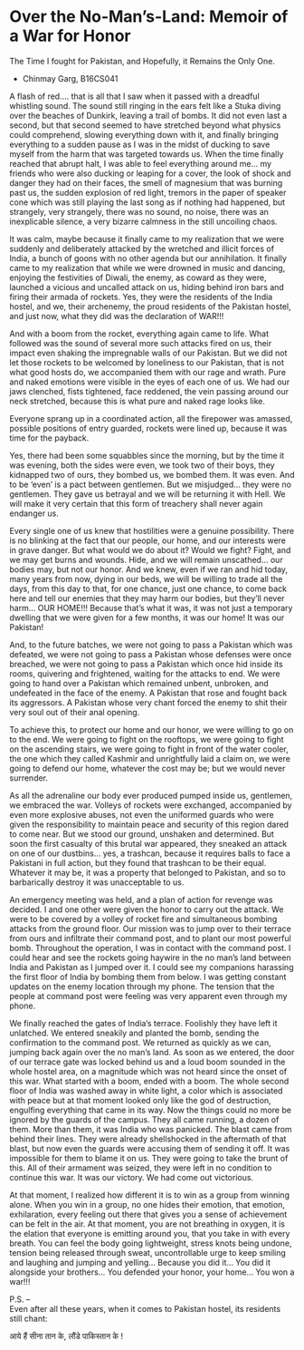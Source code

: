 # Over the No-Man’s-Land: Memoir of a War for Honor  
The Time I fought for Pakistan, and Hopefully, it Remains the Only One.  

-	Chinmay Garg, B16CS041  
  
  
A flash of red…. that is all that I saw when it passed with a dreadful whistling sound. The sound still ringing in the ears felt like a Stuka diving over the beaches of Dunkirk, leaving a trail of bombs. It did not even last a second, but that second seemed to have stretched beyond what physics could comprehend, slowing everything down with it, and finally bringing everything to a sudden pause as I was in the midst of ducking to save myself from the harm that was targeted towards us. When the time finally reached that abrupt halt, I was able to feel everything around me… my friends who were also ducking or leaping for a cover, the look of shock and danger they had on their faces, the smell of magnesium that was burning past us, the sudden explosion of red light, tremors in the paper of speaker cone which was still playing the last song as if nothing had happened, but strangely, very strangely, there was no sound, no noise, there was an inexplicable silence, a very bizarre calmness in the still uncoiling chaos.  

It was calm, maybe because it finally came to my realization that we were suddenly and deliberately attacked by the wretched and illicit forces of India, a bunch of goons with no other agenda but our annihilation. It finally came to my realization that while we were drowned in music and dancing, enjoying the festivities of Diwali, the enemy, as coward as they were, launched a vicious and uncalled attack on us, hiding behind iron bars and firing their armada of rockets. Yes, they were the residents of the India hostel, and we, their archenemy, the proud residents of the Pakistan hostel, and just now, what they did was the declaration of WAR!!!  

And with a boom from the rocket, everything again came to life. What followed was the sound of several more such attacks fired on us, their impact even shaking the impregnable walls of our Pakistan. But we did not let those rockets to be welcomed by loneliness to our Pakistan, that is not what good hosts do, we accompanied them with our rage and wrath. Pure and naked emotions were visible in the eyes of each one of us. We had our jaws clenched, fists tightened, face reddened, the vein passing around our neck stretched, because this is what pure and naked rage looks like.  

Everyone sprang up in a coordinated action, all the firepower was amassed, possible positions of entry guarded, rockets were lined up, because it was time for the payback.  

Yes, there had been some squabbles since the morning, but by the time it was evening, both the sides were even, we took two of their boys, they kidnapped two of ours, they bombed us, we bombed them. It was even. And to be ‘even’ is a pact between gentlemen. But we misjudged… they were no gentlemen. They gave us betrayal and we will be returning it with Hell. We will make it very certain that this form of treachery shall never again endanger us.  

Every single one of us knew that hostilities were a genuine possibility. There is no blinking at the fact that our people, our home, and our interests were in grave danger. But what would we do about it? Would we fight? Fight, and we may get burns and wounds. Hide, and we will remain unscathed… our bodies may, but not our honor. And we knew, even if we ran and hid today, many years from now, dying in our beds, we will be willing to trade all the days, from this day to that, for one chance, just one chance, to come back here and tell our enemies that they may harm our bodies, but they’ll never harm... OUR HOME!!! Because that’s what it was, it was not just a temporary dwelling that we were given for a few months, it was our home! It was our Pakistan!  

And, to the future batches, we were not going to pass a Pakistan which was defeated, we were not going to pass a Pakistan whose defenses were once breached, we were not going to pass a Pakistan which once hid inside its rooms, quivering and frightened, waiting for the attacks to end. We were going to hand over a Pakistan which remained unbent, unbroken, and undefeated in the face of the enemy. A Pakistan that rose and fought back its aggressors. A Pakistan whose very chant forced the enemy to shit their very soul out of their anal opening.  

To achieve this, to protect our home and our honor, we were willing to go on to the end. We were going to fight on the rooftops, we were going to fight on the ascending stairs, we were going to fight in front of the water cooler, the one which they called Kashmir and unrightfully laid a claim on, we were going to defend our home, whatever the cost may be; but we would never surrender.  

As all the adrenaline our body ever produced pumped inside us, gentlemen, we embraced the war. Volleys of rockets were exchanged, accompanied by even more explosive abuses, not even the uniformed guards who were given the responsibility to maintain peace and security of this region dared to come near. But we stood our ground, unshaken and determined. But soon the first casualty of this brutal war appeared, they sneaked an attack on one of our dustbins… yes, a trashcan, because it requires balls to face a Pakistani in full action, but they found that trashcan to be their equal. Whatever it may be, it was a property that belonged to Pakistan, and so to barbarically destroy it was unacceptable to us.   

An emergency meeting was held, and a plan of action for revenge was decided. I and one other were given the honor to carry out the attack. We were to be covered by a volley of rocket fire and simultaneous bombing attacks from the ground floor. Our mission was to jump over to their terrace from ours and infiltrate their command post, and to plant our most powerful bomb. Throughout the operation, I was in contact with the command post. I could hear and see the rockets going haywire in the no man’s land between India and Pakistan as I jumped over it. I could see my companions harassing the first floor of India by bombing them from below. I was getting constant updates on the enemy location through my phone. The tension that the people at command post were feeling was very apparent even through my phone.  

We finally reached the gates of India’s terrace. Foolishly they have left it unlatched. We entered sneakily and planted the bomb, sending the confirmation to the command post. We returned as quickly as we can, jumping back again over the no man’s land. As soon as we entered, the door of our terrace gate was locked behind us and a loud boom sounded in the whole hostel area, on a magnitude which was not heard since the onset of this war. What started with a boom, ended with a boom. The whole second floor of India was washed away in white light, a color which is associated with peace but at that moment looked only like the god of destruction, engulfing everything that came in its way. Now the things could no more be ignored by the guards of the campus. They all came running, a dozen of them. More than them, it was India who was panicked. The blast came from behind their lines. They were already shellshocked in the aftermath of that blast, but now even the guards were accusing them of sending it off. It was impossible for them to blame it on us. They were going to take the brunt of this. All of their armament was seized, they were left in no condition to continue this war. It was our victory. We had come out victorious.  

At that moment, I realized how different it is to win as a group from winning alone. When you win in a group, no one hides their emotion, that emotion, exhilaration, every feeling out there that gives you a sense of achievement can be felt in the air. At that moment, you are not breathing in oxygen, it is the elation that everyone is emitting around you, that you take in with every breath. You can feel the body going lightweight, stress knots being undone, tension being released through sweat, uncontrollable urge to keep smiling and laughing and jumping and yelling… Because you did it… You did it alongside your brothers… You defended your honor, your home… You won a war!!!  


P.S. –   
Even after all these years, when it comes to Pakistan hostel, its residents still chant: 

आये हैं सीना तान के,  लौंडे पाकिस्तान के !  
